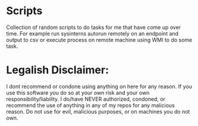 # Scripts

Collection of random scripts to do tasks for me that have come up over time. For example run sysinterns autorun remotely on an endpoint and output to csv or execute process on remote machine using WMI to do some task.

# Legalish Disclaimer:
I dont recommend or condone using anything on here for any reason. If you use this software you do so at your own risk and your own responsibility/liability. I do/have NEVER authorized, condoned, or recommend the use of anything in any of my repos for any malicious reason. Do not use for evil, malicious purposes, or on machines you do not own.
